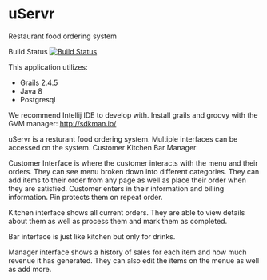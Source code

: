 # uServr
Restaurant food ordering system 

Build Status 
[![Build Status](https://travis-ci.org/zypherman/uServr.svg)](https://travis-ci.org/zypherman/uServr)

This application utilizes:
* Grails 2.4.5
* Java 8
* Postgresql

We recommend Intellij IDE to develop with. 
Install grails and groovy with the GVM manager:
http://sdkman.io/

uServr is a resturant food ordering system. 
Multiple interfaces can be accessed on the system. 
Customer
Kitchen
Bar
Manager

Customer Interface is where the customer interacts with the menu and their orders. 
They can see menu broken down into different categories.
They can add items to their order from any page as well as place their order when they are satisfied. 
Customer enters in their information and billing information. Pin protects them on repeat order. 

Kitchen interface shows all current orders. They are able to view details about them as well as process them and mark them as completed. 

Bar interface is just like kitchen but only for drinks. 

Manager interface shows a history of sales for each item and how much revenue it has generated. 
They can also edit the items on the menue as well as add more. 
